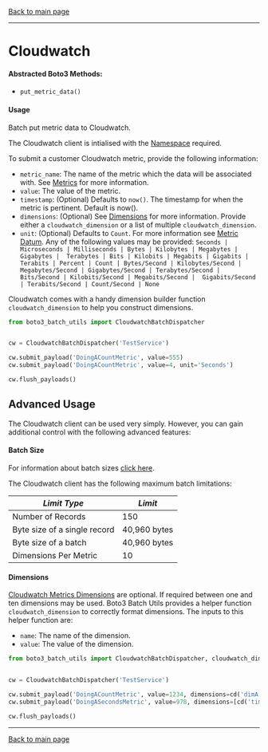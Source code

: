 [Back to main page](https://g-farrow.github.io/boto3_batch_utils)

---------------------------

# Cloudwatch
#### Abstracted Boto3 Methods:
* `put_metric_data()`

#### Usage
Batch put metric data to Cloudwatch.

The Cloudwatch client is intialised with the 
[Namespace](https://docs.aws.amazon.com/AmazonCloudWatch/latest/monitoring/cloudwatch_concepts.html#Namespace) required.

To submit a customer Cloudwatch metric, provide the following information:
* `metric_name`: The name of the metric which the data will be associated with. See 
[Metrics](https://docs.aws.amazon.com/AmazonCloudWatch/latest/monitoring/cloudwatch_concepts.html#Metric) for more 
information.
* `value`: The value of the metric.
* `timestamp`: (Optional) Defaults to `now()`. The timestamp for when the metric is pertinent. Default is 
now().
* `dimensions`: (Optional) See 
[Dimensions](https://docs.aws.amazon.com/AmazonCloudWatch/latest/monitoring/cloudwatch_concepts.html#Dimension) for more
information. Provide either a `cloudwatch_dimension` or a list of multiple `cloudwatch_dimension`.
* `unit`: (Optional) Defaults to `Count`. For more information see 
[Metric Datum](https://docs.aws.amazon.com/AmazonCloudWatch/latest/APIReference/API_MetricDatum.html). Any of the 
following values  may be provided: `Seconds | Microseconds | Milliseconds | Bytes | Kilobytes | Megabytes | Gigabytes | 
Terabytes | Bits | Kilobits | Megabits | Gigabits | Terabits | Percent | Count | Bytes/Second | Kilobytes/Second | 
Megabytes/Second | Gigabytes/Second | Terabytes/Second | Bits/Second | Kilobits/Second | Megabits/Second | 
Gigabits/Second | Terabits/Second | Count/Second | None`

Cloudwatch comes with a handy dimension builder function `cloudwatch_dimension` 
to help you construct dimensions.
```python
from boto3_batch_utils import CloudwatchBatchDispatcher


cw = CloudwatchBatchDispatcher('TestService')

cw.submit_payload('DoingACountMetric', value=555)
cw.submit_payload('DoingACountMetric', value=4, unit='Seconds')

cw.flush_payloads()
```

## Advanced Usage
The Cloudwatch client can be used very simply. However, you can gain additional control with the following advanced 
features:

#### Batch Size
For information about batch sizes [click here](https://g-farrow.github.io/boto3_batch_utils/advanced-usage/batches).

The Cloudwatch client has the following maximum batch limitations:

| *Limit Type*                 | *Limit*         |
|------------------------------|-----------------|
| Number of Records            | 150             |
| Byte size of a single record | 40,960 bytes    |
| Byte size of a batch         | 40,960 bytes    |
| Dimensions Per Metric        | 10              |

#### Dimensions
[Cloudwatch Metrics Dimensions](https://docs.aws.amazon.com/AmazonCloudWatch/latest/monitoring/cloudwatch_concepts.html#Dimension)
 are optional. If required between one and ten dimensions may be used. Boto3 Batch Utils provides a helper function
 `cloudwatch_dimension` to correctly format dimensions. The inputs to this helper function are:
 * `name`: The name of the dimension.
 * `value`: The value of the dimension.
 
 ```python
from boto3_batch_utils import CloudwatchBatchDispatcher, cloudwatch_dimension as cd


cw = CloudwatchBatchDispatcher('TestService')

cw.submit_payload('DoingACountMetric', value=1234, dimensions=cd('dimA', '12345'))
cw.submit_payload('DoingASecondsMetric', value=978, dimensions=[cd('timeA', '11'), cd('timeB', '4')])

cw.flush_payloads()
```


---------------------------
[Back to main page](https://g-farrow.github.io/boto3_batch_utils)